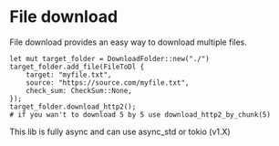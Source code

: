 # File download

File download provides an easy way to download multiple files.

```
let mut target_folder = DownloadFolder::new("./")
target_folder.add_file(FileToDl {
    target: "myfile.txt",
    source: "https://source.com/myfile.txt",
    check_sum: CheckSum::None,
});
target_folder.download_http2();
# if you wan't to download 5 by 5 use download_http2_by_chunk(5)
```

This lib is fully async and can use async_std or tokio (v1.X)
